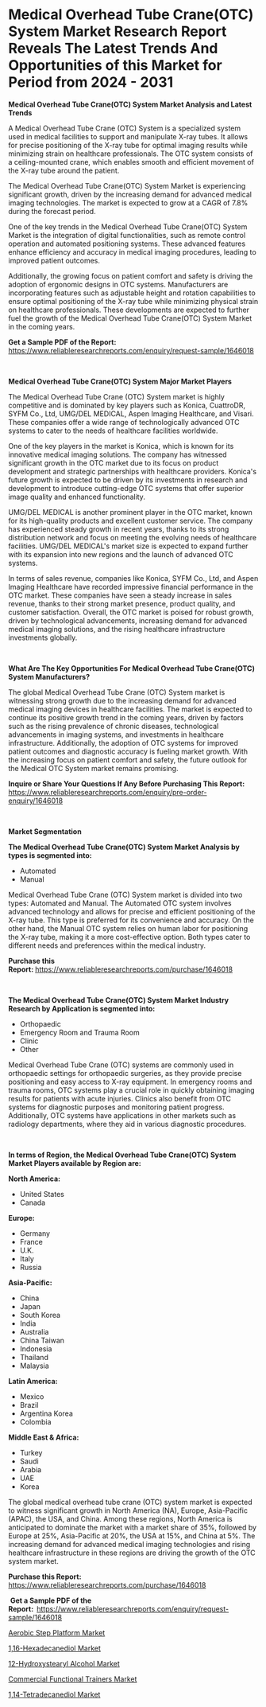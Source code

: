 <p><h1>Medical Overhead Tube Crane(OTC) System Market Research Report Reveals The Latest Trends And Opportunities of this Market for Period from 2024 - 2031</h1></p><p><strong>Medical Overhead Tube Crane(OTC) System Market Analysis and Latest Trends</strong></p>
<p><p>A Medical Overhead Tube Crane (OTC) System is a specialized system used in medical facilities to support and manipulate X-ray tubes. It allows for precise positioning of the X-ray tube for optimal imaging results while minimizing strain on healthcare professionals. The OTC system consists of a ceiling-mounted crane, which enables smooth and efficient movement of the X-ray tube around the patient.</p><p>The Medical Overhead Tube Crane(OTC) System Market is experiencing significant growth, driven by the increasing demand for advanced medical imaging technologies. The market is expected to grow at a CAGR of 7.8% during the forecast period.</p><p>One of the key trends in the Medical Overhead Tube Crane(OTC) System Market is the integration of digital functionalities, such as remote control operation and automated positioning systems. These advanced features enhance efficiency and accuracy in medical imaging procedures, leading to improved patient outcomes.</p><p>Additionally, the growing focus on patient comfort and safety is driving the adoption of ergonomic designs in OTC systems. Manufacturers are incorporating features such as adjustable height and rotation capabilities to ensure optimal positioning of the X-ray tube while minimizing physical strain on healthcare professionals. These developments are expected to further fuel the growth of the Medical Overhead Tube Crane(OTC) System Market in the coming years.</p></p>
<p><strong>Get a Sample PDF of the Report:&nbsp;</strong> <a href="https://www.reliableresearchreports.com/enquiry/request-sample/1646018">https://www.reliableresearchreports.com/enquiry/request-sample/1646018</a></p>
<p>&nbsp;</p>
<p><strong>Medical Overhead Tube Crane(OTC) System Major Market Players</strong></p>
<p><p>The Medical Overhead Tube Crane (OTC) System market is highly competitive and is dominated by key players such as Konica, CuattroDR, SYFM Co., Ltd, UMG/DEL MEDICAL, Aspen Imaging Healthcare, and Visari. These companies offer a wide range of technologically advanced OTC systems to cater to the needs of healthcare facilities worldwide.</p><p>One of the key players in the market is Konica, which is known for its innovative medical imaging solutions. The company has witnessed significant growth in the OTC market due to its focus on product development and strategic partnerships with healthcare providers. Konica's future growth is expected to be driven by its investments in research and development to introduce cutting-edge OTC systems that offer superior image quality and enhanced functionality.</p><p>UMG/DEL MEDICAL is another prominent player in the OTC market, known for its high-quality products and excellent customer service. The company has experienced steady growth in recent years, thanks to its strong distribution network and focus on meeting the evolving needs of healthcare facilities. UMG/DEL MEDICAL's market size is expected to expand further with its expansion into new regions and the launch of advanced OTC systems.</p><p>In terms of sales revenue, companies like Konica, SYFM Co., Ltd, and Aspen Imaging Healthcare have recorded impressive financial performance in the OTC market. These companies have seen a steady increase in sales revenue, thanks to their strong market presence, product quality, and customer satisfaction. Overall, the OTC market is poised for robust growth, driven by technological advancements, increasing demand for advanced medical imaging solutions, and the rising healthcare infrastructure investments globally.</p></p>
<p>&nbsp;</p>
<p><strong>What Are The Key Opportunities For Medical Overhead Tube Crane(OTC) System Manufacturers?</strong></p>
<p><p>The global Medical Overhead Tube Crane (OTC) System market is witnessing strong growth due to the increasing demand for advanced medical imaging devices in healthcare facilities. The market is expected to continue its positive growth trend in the coming years, driven by factors such as the rising prevalence of chronic diseases, technological advancements in imaging systems, and investments in healthcare infrastructure. Additionally, the adoption of OTC systems for improved patient outcomes and diagnostic accuracy is fueling market growth. With the increasing focus on patient comfort and safety, the future outlook for the Medical OTC System market remains promising.</p></p>
<p><strong>Inquire or Share Your Questions If Any Before Purchasing This Report:</strong> <a href="https://www.reliableresearchreports.com/enquiry/pre-order-enquiry/1646018">https://www.reliableresearchreports.com/enquiry/pre-order-enquiry/1646018</a></p>
<p>&nbsp;</p>
<p><strong>Market Segmentation</strong></p>
<p><strong>The Medical Overhead Tube Crane(OTC) System Market Analysis by types is segmented into:</strong></p>
<p><ul><li>Automated</li><li>Manual</li></ul></p>
<p><p>Medical Overhead Tube Crane (OTC) System market is divided into two types: Automated and Manual. The Automated OTC system involves advanced technology and allows for precise and efficient positioning of the X-ray tube. This type is preferred for its convenience and accuracy. On the other hand, the Manual OTC system relies on human labor for positioning the X-ray tube, making it a more cost-effective option. Both types cater to different needs and preferences within the medical industry.</p></p>
<p><strong>Purchase this Report:&nbsp;</strong><a href="https://www.reliableresearchreports.com/purchase/1646018">https://www.reliableresearchreports.com/purchase/1646018</a></p>
<p>&nbsp;</p>
<p><strong>The Medical Overhead Tube Crane(OTC) System Market Industry Research by Application is segmented into:</strong></p>
<p><ul><li>Orthopaedic</li><li>Emergency Room and Trauma Room</li><li>Clinic</li><li>Other</li></ul></p>
<p><p>Medical Overhead Tube Crane (OTC) systems are commonly used in orthopaedic settings for orthopaedic surgeries, as they provide precise positioning and easy access to X-ray equipment. In emergency rooms and trauma rooms, OTC systems play a crucial role in quickly obtaining imaging results for patients with acute injuries. Clinics also benefit from OTC systems for diagnostic purposes and monitoring patient progress. Additionally, OTC systems have applications in other markets such as radiology departments, where they aid in various diagnostic procedures.</p></p>
<p>&nbsp;</p>
<p><strong>In terms of Region, the Medical Overhead Tube Crane(OTC) System Market Players available by Region are:</strong></p>
<p>
    <p> <strong> North America: </strong>
        <ul>
            <li>United States</li>
            <li>Canada</li>
        </ul>
        </p> 
    <p> <strong> Europe: </strong>
        <ul>
            <li>Germany</li>
            <li>France</li>
            <li>U.K.</li>
            <li>Italy</li>
            <li>Russia</li>
        </ul>
        </p> 
    <p> <strong> Asia-Pacific: </strong>
        <ul>
            <li>China</li>
            <li>Japan</li>
            <li>South Korea</li>
            <li>India</li>
            <li>Australia</li>
            <li>China Taiwan</li>
            <li>Indonesia</li>
            <li>Thailand</li>
            <li>Malaysia</li>
        </ul>
        </p> 
    <p> <strong> Latin America: </strong>
        <ul>
            <li>Mexico</li>
            <li>Brazil</li>
            <li>Argentina Korea</li>
            <li>Colombia</li>
        </ul>
        </p> 
    <p> <strong> Middle East & Africa: </strong>
        <ul>
            <li>Turkey</li>
            <li>Saudi</li>
            <li>Arabia</li>
            <li>UAE</li>
            <li>Korea</li>
        </ul>
    </p>
    </p>
<p><p>The global medical overhead tube crane (OTC) system market is expected to witness significant growth in North America (NA), Europe, Asia-Pacific (APAC), the USA, and China. Among these regions, North America is anticipated to dominate the market with a market share of 35%, followed by Europe at 25%, Asia-Pacific at 20%, the USA at 15%, and China at 5%. The increasing demand for advanced medical imaging technologies and rising healthcare infrastructure in these regions are driving the growth of the OTC system market.</p></p>
<p><strong>Purchase this Report: </strong><a href="https://www.reliableresearchreports.com/purchase/1646018">https://www.reliableresearchreports.com/purchase/1646018</a></p>
<p>&nbsp;<strong>Get a Sample PDF of the Report:&nbsp;&nbsp;</strong><a href="https://www.reliableresearchreports.com/enquiry/request-sample/1646018">https://www.reliableresearchreports.com/enquiry/request-sample/1646018</a></p>
<p><strong></strong></p>
<p><p><a href="https://view.publitas.com/reportprime-1/aerobic-step-platform-market-size-global-industry-overview-market-segmentation-and-forecast-2024-to-2031/">Aerobic Step Platform Market</a></p><p><a href="https://extreme-scabiosa-c81.notion.site/1-16-Hexadecanediol-Market-Centers-on-Aspects-such-as-Market-Growth-Market-Share-Market-Opportunit-f28cac70ca4b421e87526ade8de1c37e">1,16-Hexadecanediol Market</a></p><p><a href="https://carnation-joke-41f.notion.site/12-Hydroxystearyl-Alcohol-Market-Size-Global-Industry-Overview-Market-Segmentation-and-Forecast-2-1b728b2c42214946bfc2983d20a90493">12-Hydroxystearyl Alcohol Market</a></p><p><a href="https://view.publitas.com/reportprime-1/commercial-functional-trainers-market-size-growing-and-forecasted-for-period-from-2024-2031-and-provides-complete-market-analysis-of-this-market/">Commercial Functional Trainers Market</a></p><p><a href="https://adventurous-uranium-ef9.notion.site/1-14-Tetradecanediol-Market-Share-Market-New-Trends-Analysis-Report-By-Type-By-Application-By-En-ec40c31776e749f9b9527d2cf2659242">1,14-Tetradecanediol Market</a></p></p>